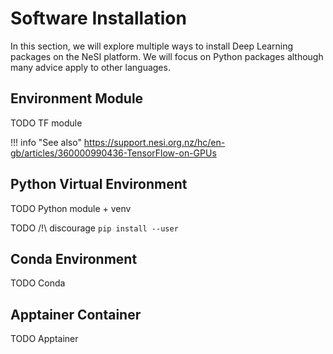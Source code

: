 # Software Installation

In this section, we will explore multiple ways to install Deep Learning packages on the NeSI platform.
We will focus on Python packages although many advice apply to other languages.

## Environment Module

TODO TF module

!!! info "See also"
    https://support.nesi.org.nz/hc/en-gb/articles/360000990436-TensorFlow-on-GPUs


## Python Virtual Environment

TODO Python module + venv

TODO /!\ discourage `pip install --user`

## Conda Environment

TODO Conda

## Apptainer Container

TODO Apptainer
